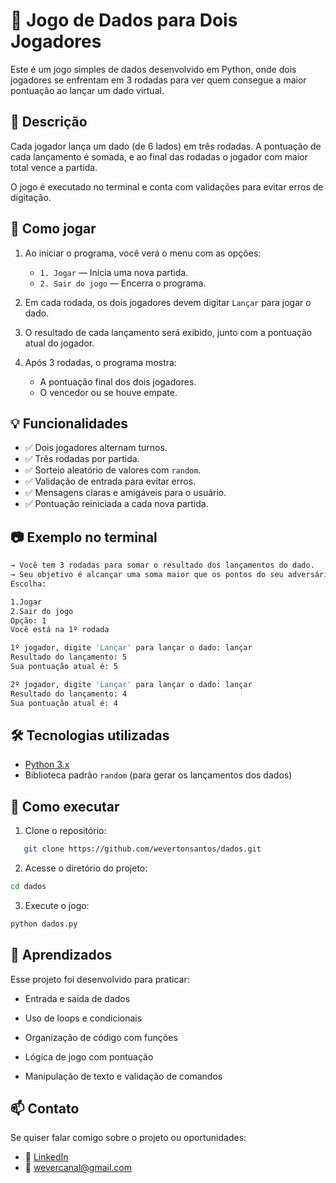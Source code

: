 # 🎲 Jogo de Dados para Dois Jogadores

Este é um jogo simples de dados desenvolvido em Python, onde dois jogadores se enfrentam em 3 rodadas para ver quem consegue a maior pontuação ao lançar um dado virtual.

## 📌 Descrição

Cada jogador lança um dado (de 6 lados) em três rodadas. A pontuação de cada lançamento é somada, e ao final das rodadas o jogador com maior total vence a partida.

O jogo é executado no terminal e conta com validações para evitar erros de digitação.

## 🚀 Como jogar

1. Ao iniciar o programa, você verá o menu com as opções:
   - `1. Jogar` — Inicia uma nova partida.
   - `2. Sair do jogo` — Encerra o programa.

2. Em cada rodada, os dois jogadores devem digitar `Lançar` para jogar o dado.

3. O resultado de cada lançamento será exibido, junto com a pontuação atual do jogador.

4. Após 3 rodadas, o programa mostra:
   - A pontuação final dos dois jogadores.
   - O vencedor ou se houve empate.

## 💡 Funcionalidades

- ✅ Dois jogadores alternam turnos.
- ✅ Três rodadas por partida.
- ✅ Sorteio aleatório de valores com `random`.
- ✅ Validação de entrada para evitar erros.
- ✅ Mensagens claras e amigáveis para o usuário.
- ✅ Pontuação reiniciada a cada nova partida.

## 📷 Exemplo no terminal

```bash
→ Você tem 3 rodadas para somar o resultado dos lançamentos do dado.
→ Seu objetivo é alcançar uma soma maior que os pontos do seu adversário para ganhar.
Escolha:

1.Jogar
2.Sair do jogo
Opção: 1
Você está na 1º rodada

1º jogador, digite 'Lançar' para lançar o dado: lançar
Resultado do lançamento: 5
Sua pontuação atual é: 5

2º jogador, digite 'Lançar' para lançar o dado: lançar
Resultado do lançamento: 4
Sua pontuação atual é: 4
```

## 🛠️ Tecnologias utilizadas

- [Python 3.x](https://www.python.org/)
- Biblioteca padrão `random` (para gerar os lançamentos dos dados)

## 📁 Como executar

1. Clone o repositório:
```bash
   git clone https://github.com/wevertonsantos/dados.git
```

2. Acesse o diretório do projeto:
```bash
cd dados
```

3. Execute o jogo:
```bash
python dados.py
```

## 🧠 Aprendizados

Esse projeto foi desenvolvido para praticar:

- Entrada e saída de dados

- Uso de loops e condicionais

- Organização de código com funções

- Lógica de jogo com pontuação

- Manipulação de texto e validação de comandos

## 📫 Contato
Se quiser falar comigo sobre o projeto ou oportunidades:
- 💼 [LinkedIn](https://linkedin.com/in/wevertonsantoss)
- 📧 wevercanal@gmail.com